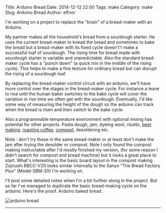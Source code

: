 Title: Arduino Bread
Date: 2014-12-12 22:00
Tags: make
Category: make
Slug: Arduino Bread
Author: elfnor

I'm working on a project to replace the "brain" of a bread-maker with an Arduino. 

My partner makes all the household's bread from a sourdough starter. He uses the current bread-maker to knead the bread and sometimes to bake the bread but a bread-maker with its fixed cycle doesn't't make a successful loaf of sourdough. The rising time for bread made with sourdough starter is variable and unpredictable. Also the standard bread-maker cycle has a "punch down" (a quick mix in the middle of the rising cycle). This helps to make a fine texture for ordinary bread but can disrupt the rising of a sourdough loaf.

By replacing the bread-maker control circuit with an arduino, we'll have more control over the stages in the bread-maker cycle. For instance a leave to rise until the human baker switches to the bake cycle will cover the variation in rise time we often get with the sourdough. Eventually, I'd like some way of measuring the height of the dough so the arduino can track when the bread is risen and then switch to the bake cycle. 

Also a programmable temperature environment with optional mixing has potential for other projects. Pasta dough, jam, dyeing wool, risotto, [beer making](https://www.youtube.com/watch?v=wgUw5Sj5HK0), [roasting coffee](http://hackaday.com/2010/01/29/another-take-on-roasting-those-beans/), [compost](http://www.instructables.com/id/Mr-Compost-How-to-make-an-in-kitchen-compost-tur/), desoldering etc.

Note : don't try these in the same bread-maker or at least don't make the jam after trying the desolder or compost. Note I only found the compost making instructable after I'd mostly finished my version, (for some reason I didn't search for compost and bread machine) but it looks a great place to start. What's interesting is the basic board layout in the compost making Zojirushi BBCC-V20 looks similar internally to the Sanyo "The Bread Factory Plus" (Model SBM-20) I'm working on.

I'll post some detailed notes when I'm a bit further along in the project. But so far I've managed to duplicate the basic bread-making cycle on the arduino. Here's the proof. Arduino baked bread.

![arduino bread]({filename}/images/arduino_bread.png)

-------------------


